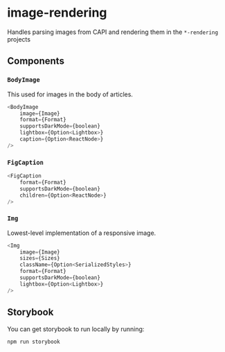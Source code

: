 # image-rendering

Handles parsing images from CAPI and rendering them in the `*-rendering` projects

## Components

### `BodyImage`

This used for images in the body of articles.

```js
<BodyImage
    image={Image}
    format={Format}
    supportsDarkMode={boolean}
    lightbox={Option<Lightbox>}
    caption={Option<ReactNode>}
/>
```

### `FigCaption`

```js
<FigCaption
    format={Format}
    supportsDarkMode={boolean}
    children={Option<ReactNode>}
/>
```

### `Img`

Lowest-level implementation of a responsive image.

```js
<Img
    image={Image}
    sizes={Sizes}
    className={Option<SerializedStyles>}
    format={Format}
    supportsDarkMode={boolean}
    lightbox={Option<Lightbox>}
/>
```

## Storybook

You can get storybook to run locally by running:

```
npm run storybook
```
